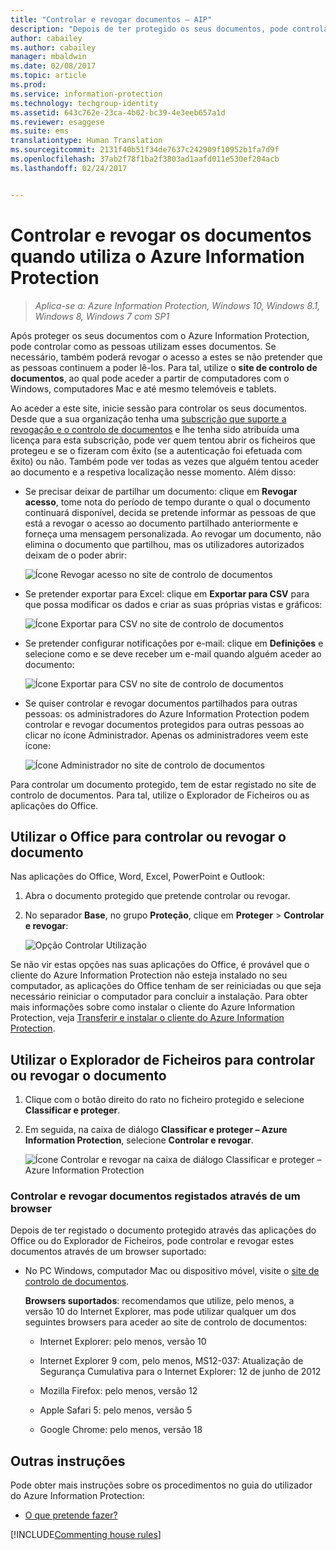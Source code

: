 ```yaml
---
title: "Controlar e revogar documentos – AIP"
description: "Depois de ter protegido os seus documentos, pode controlar a forma como as pessoas os utilizam. Se necessário, também poderá revogar o acesso a esses documentos se não pretender que as pessoas continuem a poder lê-los."
author: cabailey
ms.author: cabailey
manager: mbaldwin
ms.date: 02/08/2017
ms.topic: article
ms.prod: 
ms.service: information-protection
ms.technology: techgroup-identity
ms.assetid: 643c762e-23ca-4b02-bc39-4e3eeb657a1d
ms.reviewer: esaggese
ms.suite: ems
translationtype: Human Translation
ms.sourcegitcommit: 2131f40b51f34de7637c242909f10952b1fa7d9f
ms.openlocfilehash: 37ab2f78f1ba2f3803ad1aafd011e530ef204acb
ms.lasthandoff: 02/24/2017


---
```


# <a name="track-and-revoke-your-documents-when-you-use-azure-information-protection"></a>Controlar e revogar os documentos quando utiliza o Azure Information Protection

>*Aplica-se a: Azure Information Protection, Windows 10, Windows 8.1, Windows 8, Windows 7 com SP1*

Após proteger os seus documentos com o Azure Information Protection, pode controlar como as pessoas utilizam esses documentos. Se necessário, também poderá revogar o acesso a estes se não pretender que as pessoas continuem a poder lê-los. Para tal, utilize o **site de controlo de documentos**, ao qual pode aceder a partir de computadores com o Windows, computadores Mac e até mesmo telemóveis e tablets.

Ao aceder a este site, inicie sessão para controlar os seus documentos. Desde que a sua organização tenha uma [subscrição que suporte a revogação e o controlo de documentos](https://www.microsoft.com/en-us/cloud-platform/azure-information-protection-features) e lhe tenha sido atribuída uma licença para esta subscrição, pode ver quem tentou abrir os ficheiros que protegeu e se o fizeram com êxito (se a autenticação foi efetuada com êxito) ou não. Também pode ver todas as vezes que alguém tentou aceder ao documento e a respetiva localização nesse momento. Além disso:

-   Se precisar deixar de partilhar um documento: clique em **Revogar acesso**, tome nota do período de tempo durante o qual o documento continuará disponível, decida se pretende informar as pessoas de que está a revogar o acesso ao documento partilhado anteriormente e forneça uma mensagem personalizada. Ao revogar um documento, não elimina o documento que partilhou, mas os utilizadores autorizados deixam de o poder abrir:
    
    ![Ícone Revogar acesso no site de controlo de documentos](../media/tracking-site-revoke-access-icon.png)

-   Se pretender exportar para Excel: clique em **Exportar para CSV** para que possa modificar os dados e criar as suas próprias vistas e gráficos:
    
    ![Ícone Exportar para CSV no site de controlo de documentos](../media/tracking-site-export-icon.png)

-   Se pretender configurar notificações por e-mail: clique em **Definições** e selecione como e se deve receber um e-mail quando alguém aceder ao documento:
    
    ![Ícone Exportar para CSV no site de controlo de documentos](../media/tracking-site-settings-email.png)

- Se quiser controlar e revogar documentos partilhados para outras pessoas: os administradores do Azure Information Protection podem controlar e revogar documentos protegidos para outras pessoas ao clicar no ícone Administrador. Apenas os administradores veem este ícone:
    
    ![Ícone Administrador no site de controlo de documentos](../media/tracking-site-admin-icon.png)

Para controlar um documento protegido, tem de estar registado no site de controlo de documentos. Para tal, utilize o Explorador de Ficheiros ou as aplicações do Office.

## <a name="using-office-to-track-or-revoke-the-document"></a>Utilizar o Office para controlar ou revogar o documento

Nas aplicações do Office, Word, Excel, PowerPoint e Outlook: 

1. Abra o documento protegido que pretende controlar ou revogar.

2. No separador **Base**, no grupo **Proteção**, clique em **Proteger** > **Controlar e revogar**:

    ![Opção Controlar Utilização](../media/track-usage-callout.png)

Se não vir estas opções nas suas aplicações do Office, é provável que o cliente do Azure Information Protection não esteja instalado no seu computador, as aplicações do Office tenham de ser reiniciadas ou que seja necessário reiniciar o computador para concluir a instalação. Para obter mais informações sobre como instalar o cliente do Azure Information Protection, veja [Transferir e instalar o cliente do Azure Information Protection](install-client-app.md).

## <a name="using-file-explorer-to-track-or-revoke-the-document"></a>Utilizar o Explorador de Ficheiros para controlar ou revogar o documento

1. Clique com o botão direito do rato no ficheiro protegido e selecione **Classificar e proteger**.

2. Em seguida, na caixa de diálogo **Classificar e proteger – Azure Information Protection**, selecione **Controlar e revogar**.

    ![Ícone Controlar e revogar na caixa de diálogo Classificar e proteger – Azure Information Protection](../media/track-and-revoke.png)


### <a name="using-a-web-browser-track-and-revoke-documents-that-you-have-registered"></a>Controlar e revogar documentos registados através de um browser

Depois de ter registado o documento protegido através das aplicações do Office ou do Explorador de Ficheiros, pode controlar e revogar estes documentos através de um browser suportado:

- No PC Windows, computador Mac ou dispositivo móvel, visite o [site de controlo de documentos](https://go.microsoft.com/fwlink/?LinkId=529562).

    **Browsers suportados**: recomendamos que utilize, pelo menos, a versão 10 do Internet Explorer, mas pode utilizar qualquer um dos seguintes browsers para aceder ao site de controlo de documentos:

    -   Internet Explorer: pelo menos, versão 10

    -   Internet Explorer 9 com, pelo menos, MS12-037: Atualização de Segurança Cumulativa para o Internet Explorer: 12 de junho de 2012

    -   Mozilla Firefox: pelo menos, versão 12

    -   Apple Safari 5: pelo menos, versão 5

    -   Google Chrome: pelo menos, versão 18


## <a name="other-instructions"></a>Outras instruções
Pode obter mais instruções sobre os procedimentos no guia do utilizador do Azure Information Protection:

- [O que pretende fazer?](client-user-guide.md#what-do-you-want-to-do)

[!INCLUDE[Commenting house rules](../includes/houserules.md)]
